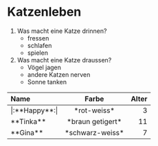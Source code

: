 <h1 id="h1">Katzenleben</h1>
<ol>
<li>Was macht eine Katze drinnen?<ul>
<li>fressen</li>
<li>schlafen</li>
<li>spielen</li>
</ul>
</li>
<li>Was macht eine Katze draussen?<ul>
<li>Vögel jagen</li>
<li>andere Katzen nerven</li>
<li>Sonne tanken</li>
</ul>
</li>
</ol>
<table>
<thead>
<tr>
<th style="text-align:left">Name</th>
<th style="text-align:center">Farbe</th>
<th style="text-align:right">Alter</th>
</tr>
</thead>
<tbody>
<tr>
<td style="text-align:left">|:**Happy**:|</td>
<td style="text-align:center">*rot-weiss*</td>
<td style="text-align:right">3</td>
</tr>
<tr>
<td style="text-align:left">**Tinka**</td>
<td style="text-align:center">*braun getigert*</td>
<td style="text-align:right">11</td>
</tr>
<tr>
<td style="text-align:left">**Gina**</td>
<td style="text-align:center">*schwarz-weiss*</td>
<td style="text-align:right">7</td>
</tr>
</tbody>
